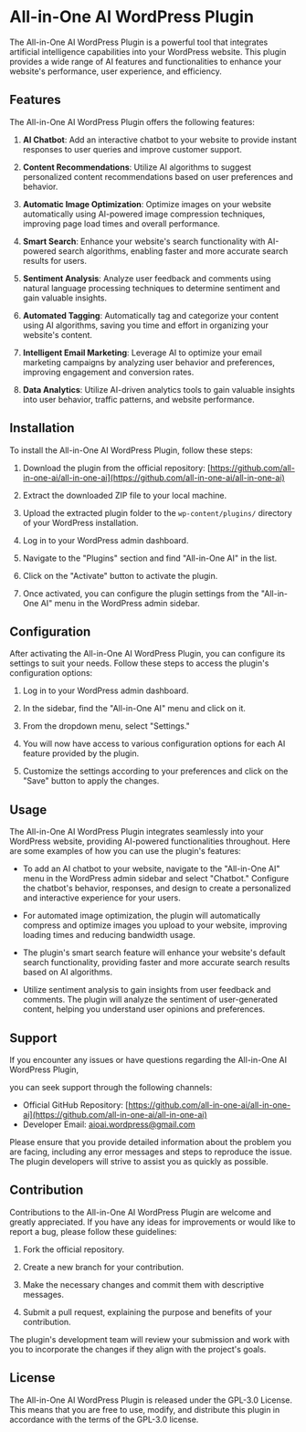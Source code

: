 # All-in-One AI WordPress Plugin

The All-in-One AI WordPress Plugin is a powerful tool that integrates artificial intelligence capabilities into your WordPress website. This plugin provides a wide range of AI features and functionalities to enhance your website's performance, user experience, and efficiency.

## Features

The All-in-One AI WordPress Plugin offers the following features:

1. **AI Chatbot**: Add an interactive chatbot to your website to provide instant responses to user queries and improve customer support.

2. **Content Recommendations**: Utilize AI algorithms to suggest personalized content recommendations based on user preferences and behavior.

3. **Automatic Image Optimization**: Optimize images on your website automatically using AI-powered image compression techniques, improving page load times and overall performance.

4. **Smart Search**: Enhance your website's search functionality with AI-powered search algorithms, enabling faster and more accurate search results for users.

5. **Sentiment Analysis**: Analyze user feedback and comments using natural language processing techniques to determine sentiment and gain valuable insights.

6. **Automated Tagging**: Automatically tag and categorize your content using AI algorithms, saving you time and effort in organizing your website's content.

7. **Intelligent Email Marketing**: Leverage AI to optimize your email marketing campaigns by analyzing user behavior and preferences, improving engagement and conversion rates.

8. **Data Analytics**: Utilize AI-driven analytics tools to gain valuable insights into user behavior, traffic patterns, and website performance.

## Installation

To install the All-in-One AI WordPress Plugin, follow these steps:

1. Download the plugin from the official repository: [https://github.com/all-in-one-ai/all-in-one-ai](https://github.com/all-in-one-ai/all-in-one-ai)

2. Extract the downloaded ZIP file to your local machine.

3. Upload the extracted plugin folder to the `wp-content/plugins/` directory of your WordPress installation.

4. Log in to your WordPress admin dashboard.

5. Navigate to the "Plugins" section and find "All-in-One AI" in the list.

6. Click on the "Activate" button to activate the plugin.

7. Once activated, you can configure the plugin settings from the "All-in-One AI" menu in the WordPress admin sidebar.

## Configuration

After activating the All-in-One AI WordPress Plugin, you can configure its settings to suit your needs. Follow these steps to access the plugin's configuration options:

1. Log in to your WordPress admin dashboard.

2. In the sidebar, find the "All-in-One AI" menu and click on it.

3. From the dropdown menu, select "Settings."

4. You will now have access to various configuration options for each AI feature provided by the plugin.

5. Customize the settings according to your preferences and click on the "Save" button to apply the changes.

## Usage

The All-in-One AI WordPress Plugin integrates seamlessly into your WordPress website, providing AI-powered functionalities throughout. Here are some examples of how you can use the plugin's features:

- To add an AI chatbot to your website, navigate to the "All-in-One AI" menu in the WordPress admin sidebar and select "Chatbot." Configure the chatbot's behavior, responses, and design to create a personalized and interactive experience for your users.

- For automated image optimization, the plugin will automatically compress and optimize images you upload to your website, improving loading times and reducing bandwidth usage.

- The plugin's smart search feature will enhance your website's default search functionality, providing faster and more accurate search results based on AI algorithms.

- Utilize sentiment analysis to gain insights from user feedback and comments. The plugin will analyze the sentiment of user-generated content, helping you understand user opinions and preferences.

## Support

If you encounter any issues or have questions regarding the All-in-One AI WordPress Plugin,

 you can seek support through the following channels:

- Official GitHub Repository: [https://github.com/all-in-one-ai/all-in-one-ai](https://github.com/all-in-one-ai/all-in-one-ai)
- Developer Email: [aioai.wordpress@gmail.com](mailto:aioai.wordpress@gmail.com)

Please ensure that you provide detailed information about the problem you are facing, including any error messages and steps to reproduce the issue. The plugin developers will strive to assist you as quickly as possible.

## Contribution

Contributions to the All-in-One AI WordPress Plugin are welcome and greatly appreciated. If you have any ideas for improvements or would like to report a bug, please follow these guidelines:

1. Fork the official repository.

2. Create a new branch for your contribution.

3. Make the necessary changes and commit them with descriptive messages.

4. Submit a pull request, explaining the purpose and benefits of your contribution.

The plugin's development team will review your submission and work with you to incorporate the changes if they align with the project's goals.

## License

The All-in-One AI WordPress Plugin is released under the GPL-3.0 License. This means that you are free to use, modify, and distribute this plugin in accordance with the terms of the GPL-3.0 license.